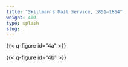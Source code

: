```yaml
---
title: "Skillman’s Mail Service, 1851–1854"
weight: 400
type: splash
slug: .
---
```


{{< q-figure id="4a" >}}

{{< q-figure id="4b" >}}
